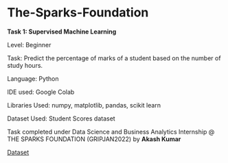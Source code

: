 # The-Sparks-Foundation

**Task 1: Supervised Machine Learning**

Level: Beginner

Task: Predict the percentage of marks of a student based on the number of study hours.

Language: Python

IDE used: Google Colab

Libraries Used: numpy, matplotlib, pandas, scikit learn

Dataset Used: Student Scores dataset

Task completed under Data Science and Business Analytics Internship @ THE SPARKS FOUNDATION (GRIPJAN2022) by **Akash Kumar**

[Dataset]( https://raw.githubusercontent.com/AdiPersonalWorks/Random/master/student_scores%20-%20student_scores.csv )
